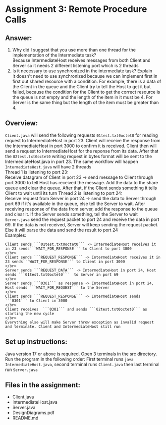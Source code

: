 # Assignment 3: Remote Procedure Calls

## Answer:
1. Why did I suggest that you use more than one thread for the implementation of the Intermediate
task?</br>
Because IntermediateHost receives messages from both Client and Server so it needs 2 different listening port which is 2 threads</br>
2. Is it necessary to use synchronized in the intermediate task? Explain</br>
It doesn't need to use synchronized because we can implement first in first out shared resource with a condition. For example, there is a data of the Client in the queue and the Client try to tell the Host to get it but failed, because the condition for the Client to get the correct resource is the queue is not empty and the length of the item in it must be 4. For Server is the same thing but the length of the item must be greater than 4.

## Overview:
```Client.java``` will send the following requests ```01test.txt0octet0``` for reading request to IntermediateHost in port 23. Client will receive the response from the IntermediateHost in port 3000 to confirm it is received. Client then will send a request to IntermediateHost for the reponse from its data. After that the ```02test.txt0octet0``` writing request in bytes format will be sent to the IntermediateHost.java in port 23. The same workflow will happen
</br>
```IntermediateHost.java``` will have 2 threads
</br>
Thread 1 is listening to port 23: 
</br>
Receive datagram of Client in port 23 -> send message to Client through port 3000 to tell Host has received the message. Add the  data to the share queue and clear the queue. After that, if the Client sends something it tells Client to wait until its turn Thread 2 is listening to port 24: 
</br>
Receive request from Server in port 24 -> send the data to Server through port 69 if it's available in the queue, else tell the Server to wait. After receiving response of the data from server, add the response to the queue and clear it. If the Server sends something, tell the Server to wait 
</br>
```Server.java``` send the request packet to port 24 and receive the data in port 69. If the data is not received, Server will keep sending the request packet. Else it will parse the data and send the result to port 24 
</br>
Examples:
```
Client sends ```01test.txt0octet0``` -> IntermediateHost receives it in 23 sends```WAIT_FOR_RESPONSE``` to Client to port 3000
</br>
Client sends ```REQUEST_RESPONSE``` -> IntermediateHost receives it in 23 sends```WAIT_FOR_RESPONSE``` to Client in port 3000
</br>
Server sends ```REQUEST_DATA``` -> IntermediateHost in port 24, Host sends ```01test.txt0octet0```  to Server in port 69
</br>
Server sends ```0301``` as response -> IntermediateHost in port 24, Host sends ```WAIT_FOR_REQUEST``` to the Server
</br>
Client sends ```REQUEST_RESPONSE``` -> IntermediateHost sends ```0301``` to Client in 3000
</br>
Client receives  ```0301``` and sends ```02test.txt0octet0``` as starting the new cycle
</br>
Everything else will make Server throw exception as invalid request and terminate. Client and IntermediateHost still run
```

## Set up instructions:
Java version 17 or above is required. Open 3 terminals in the src directory. Run the program in the following order: First terminal runs ```java IntermediateHost.java```, second terminal runs ```Client.java``` then last terminal run ```Server.java```

## Files in the assignment:
* Client.java
* IntermediateHost.java
* Server.java
* DesignDiagrams.pdf
* README.md

